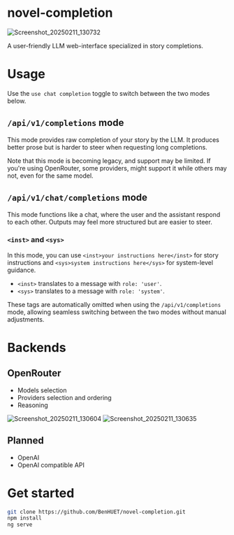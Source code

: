 # novel-completion

![Screenshot_20250211_130732](https://github.com/user-attachments/assets/058a81a2-cccc-468f-97ca-c515443e279a)

A user-friendly LLM web-interface specialized in story completions.

# Usage

Use the `use chat completion` toggle to switch between the two modes below.

## `/api/v1/completions` mode

This mode provides raw completion of your story by the LLM. It produces better prose but is harder to steer when requesting long completions.

Note that this mode is becoming legacy, and support may be limited. If you're using OpenRouter, some providers, might support it while others may not, even for the same model.

## `/api/v1/chat/completions` mode

This mode functions like a chat, where the user and the assistant respond to each other. Outputs may feel more structured but are easier to steer.

### `<inst>` and `<sys>`

In this mode, you can use `<inst>your instructions here</inst>` for story instructions and `<sys>system instructions here</sys>` for system-level guidance.

- `<inst>` translates to a message with `role: 'user'`.
- `<sys>` translates to a message with `role: 'system'`.

These tags are automatically omitted when using the `/api/v1/completions` mode, allowing seamless switching between the two modes without manual adjustments.

# Backends

## OpenRouter
* Models selection
* Providers selection and ordering
* Reasoning

![Screenshot_20250211_130604](https://github.com/user-attachments/assets/f2a43aaf-1fa6-4be6-a845-082384c91556)
![Screenshot_20250211_130635](https://github.com/user-attachments/assets/f73b2b2e-9685-4753-af26-300240ea767e)

## Planned
* OpenAI
* OpenAI compatible API

# Get started

```bash
git clone https://github.com/BenHUET/novel-completion.git
npm install
ng serve
```
